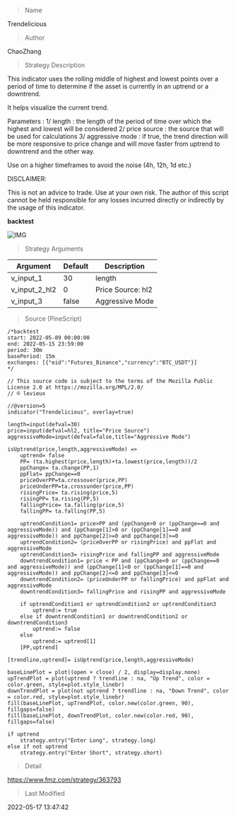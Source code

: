
> Name

Trendelicious

> Author

ChaoZhang

> Strategy Description

This indicator uses the rolling middle of highest and lowest points over a period of time to determine if the asset is currently in an uptrend or a downtrend.

It helps visualize the current trend.

Parameters :
1/ length : the length of the period of time over which the highest and lowest will be considered
2/ price source : the source that will be used for calculations
3/ aggressive mode : if true, the trend direction will be more responsive to price change and will move faster from uptrend to downtrend and the other way.

Use on a higher timeframes to avoid the noise (4h, 12h, 1d etc.)

DISCLAIMER:

This is not an advice to trade. Use at your own risk.
The author of this script cannot be held responsible for any losses incurred directly or indirectly by the usage of this indicator.


**backtest**

 ![IMG](https://www.fmz.com/upload/asset/b14d4431424bb1113c.png) 

> Strategy Arguments



|Argument|Default|Description|
|----|----|----|
|v_input_1|30|length|
|v_input_2_hl2|0|Price Source: hl2|high|low|open|close|hlc3|hlcc4|ohlc4|
|v_input_3|false|Aggressive Mode|


> Source (PineScript)

``` pinescript
/*backtest
start: 2022-05-09 00:00:00
end: 2022-05-15 23:59:00
period: 30m
basePeriod: 15m
exchanges: [{"eid":"Futures_Binance","currency":"BTC_USDT"}]
*/

// This source code is subject to the terms of the Mozilla Public License 2.0 at https://mozilla.org/MPL/2.0/
// © levieux

//@version=5
indicator("Trendelicious", overlay=true)

length=input(defval=30)
price=input(defval=hl2, title="Price Source")
aggressiveMode=input(defval=false,title="Aggressive Mode")

isUptrend(price,length,aggressiveMode) =>
    uptrend= false
    PP= (ta.highest(price,length)+ta.lowest(price,length))/2
    ppChange= ta.change(PP,1)
    ppFlat= ppChange==0
    priceOverPP=ta.crossover(price,PP)
    priceUnderPP=ta.crossunder(price,PP)
    risingPrice= ta.rising(price,5)
    risingPP= ta.rising(PP,5)
    fallingPrice= ta.falling(price,5)
    fallingPP= ta.falling(PP,5)

    uptrendCondition1= price>PP and (ppChange>0 or (ppChange==0 and aggressiveMode)) and (ppChange[1]>0 or (ppChange[1]==0 and aggressiveMode)) and ppChange[2]>=0 and ppChange[3]>=0
    uptrendCondition2= (priceOverPP or risingPrice) and ppFlat and aggressiveMode
    uptrendCondition3= risingPrice and fallingPP and aggressiveMode
    downtrendCondition1= price < PP and (ppChange<0 or (ppChange==0 and aggressiveMode)) and (ppChange[1]<0 or (ppChange[1]==0 and aggressiveMode)) and ppChange[2]<=0 and ppChange[3]<=0
    downtrendCondition2= (priceUnderPP or fallingPrice) and ppFlat and aggressiveMode
    downtrendCondition3= fallingPrice and risingPP and aggressiveMode

    if uptrendCondition1 or uptrendCondition2 or uptrendCondition3
        uptrend:= true
    else if downtrendCondition1 or downtrendCondition2 or downtrendCondition3
        uptrend:= false
    else
        uptrend:= uptrend[1]
    [PP,uptrend]

[trendline,uptrend]= isUptrend(price,length,aggressiveMode)

baseLinePlot = plot((open + close) / 2, display=display.none)
upTrendPlot = plot(uptrend ? trendline : na, "Up Trend", color = color.green, style=plot.style_linebr)
downTrendPlot = plot(not uptrend ? trendline : na, "Down Trend", color = color.red, style=plot.style_linebr)
fill(baseLinePlot, upTrendPlot, color.new(color.green, 90), fillgaps=false)
fill(baseLinePlot, downTrendPlot, color.new(color.red, 90), fillgaps=false)

if uptrend
    strategy.entry("Enter Long", strategy.long)
else if not uptrend
    strategy.entry("Enter Short", strategy.short)
```

> Detail

https://www.fmz.com/strategy/363793

> Last Modified

2022-05-17 13:47:42
